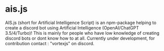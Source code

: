 # ais.js
AIS.js (short for Artificial Intelligence Script) is an npm-package helping to create a discord bot using Artificial Intelligence (OpenAI/ChatGPT 3.5/4/Turbo)! This is mainly for people who have low knowledge of creating discord bots or dont know how to at all. Currently under development, for contribution contact : "vortexjs" on discord.
